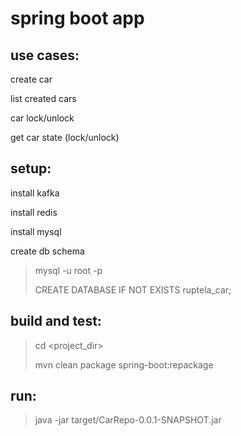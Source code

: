spring boot app
===========
use cases:
---
create car

list created cars

car lock/unlock

get car state (lock/unlock)

setup:
--

install kafka

install redis

install mysql

create db schema
>mysql -u root -p
>
>CREATE DATABASE IF NOT EXISTS ruptela_car;

build and test:
--

>cd <project_dir>
>
>mvn clean package spring-boot:repackage

run:
--
>java -jar target/CarRepo-0.0.1-SNAPSHOT.jar
